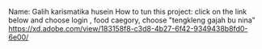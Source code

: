 Name:
Galih karismatika husein
How to tun this project:
click on the link below and choose login , food caegory, choose "tengkleng gajah bu nina"
https://xd.adobe.com/view/183158f8-c3d8-4b27-6f42-9349438b8fd0-6e00/

